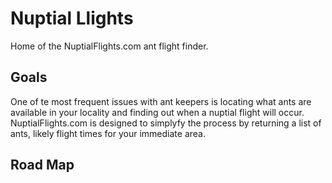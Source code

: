 # Nuptial Llights
Home of the NuptialFlights.com ant flight finder.

## Goals
One of te most frequent issues with ant keepers is locating what ants are available in your locality and finding out when a nuptial flight will occur. NuptialFlights.com is designed to simplyfy the process by returning a list of ants, likely flight times for your immediate area.

## Road Map
